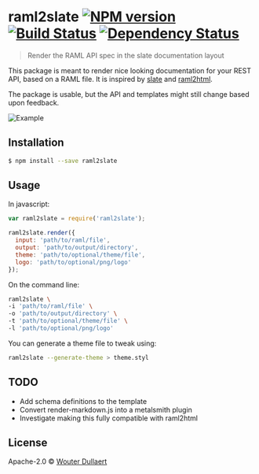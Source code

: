 # raml2slate [![NPM version][npm-image]][npm-url] [![Build Status][travis-image]][travis-url] [![Dependency Status][daviddm-image]][daviddm-url]
> Render the RAML API spec in the slate documentation layout

This package is meant to render nice looking documentation for your REST API, based on a RAML file.
It is inspired by [slate](https://github.com/lord/slate) and [raml2html](https://github.com/raml2html/raml2html).

The package is usable, but the API and templates might still change based upon feedback.

![Example](https://raw.github.com/wdullaer/raml2slate/gh-pages/example-image.png)

## Installation

```sh
$ npm install --save raml2slate
```

## Usage
In javascript:
```js
var raml2slate = require('raml2slate');

raml2slate.render({
  input: 'path/to/raml/file',
  output: 'path/to/output/directory',
  theme: 'path/to/optional/theme/file',
  logo: 'path/to/optional/png/logo'
});
```

On the command line:
```bash
raml2slate \
-i 'path/to/raml/file' \
-o 'path/to/output/directory' \
-t 'path/to/optional/theme/file' \
-l 'path/to/optional/png/logo'
```

You can generate a theme file to tweak using:
```bash
raml2slate --generate-theme > theme.styl
```

## TODO
* Add schema definitions to the template
* Convert render-markdown.js into a metalsmith plugin
* Investigate making this fully compatible with raml2html

## License

Apache-2.0 © [Wouter Dullaert](https://wdullaer.com)


[npm-image]: https://badge.fury.io/js/raml2slate.svg
[npm-url]: https://npmjs.org/package/raml2slate
[travis-image]: https://travis-ci.org/wdullaer/raml2slate.svg?branch=master
[travis-url]: https://travis-ci.org/wdullaer/raml2slate
[daviddm-image]: https://david-dm.org/wdullaer/raml2slate.svg?theme=shields.io
[daviddm-url]: https://david-dm.org/wdullaer/raml2slate
